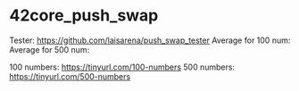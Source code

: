 # 42core_push_swap

Tester: https://github.com/laisarena/push_swap_tester
Average for 100 num:
Average for 500 num:

100 numbers: https://tinyurl.com/100-numbers
500 numbers: https://tinyurl.com/500-numbers
